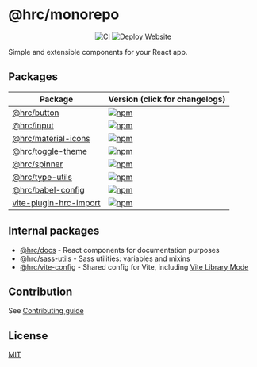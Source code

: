 # @hrc/monorepo

<!-- markdownlint-disable MD033 -->
<div align="center">

[![CI](https://github.com/Hdoc1509/hrc/actions/workflows/ci.yml/badge.svg)](https://github.com/Hdoc1509/hrc/actions/workflows/ci.yml)
[![Deploy Website](https://github.com/Hdoc1509/hrc/actions/workflows/deploy-website.yml/badge.svg)](https://github.com/Hdoc1509/hrc/actions/workflows/deploy-website.yml)

</div>

Simple and extensible components for your React app.

## Packages

| Package                                                   | Version (click for changelogs)                                                                                        |
| --------------------------------------------------------- | --------------------------------------------------------------------------------------------------------------------- |
| [@hrc/button](packages/button)                            | [![npm](https://img.shields.io/npm/v/%40hrc%2Fbutton?label=%20)](packages/button/CHANGELOG.md)                        |
| [@hrc/input](packages/input)                              | [![npm](https://img.shields.io/npm/v/%40hrc%2Finput?label=%20)](packages/input/CHANGELOG.md)                          |
| [@hrc/material-icons](packages/material-icons)            | [![npm](https://img.shields.io/npm/v/%40hrc%2Fmaterial-icons?label=%20)](packages/material-icons/CHANGELOG.md)        |
| [@hrc/toggle-theme](packages/toggle-theme)                | [![npm](https://img.shields.io/npm/v/%40hrc%2Ftoggle-theme?label=%20)](packages/toggle-theme/CHANGELOG.md)            |
| [@hrc/spinner](packages/spinner)                          | [![npm](https://img.shields.io/npm/v/%40hrc%2Fspinner?label=%20)](packages/spinner/CHANGELOG.md)                      |
| [@hrc/type-utils](packages/type-utils)                    | [![npm](https://img.shields.io/npm/v/%40hrc%2Ftype-utils?label=%20)](packages/type-utils/CHANGELOG.md)                |
| [@hrc/babel-config](packages/babel-config)                | [![npm](https://img.shields.io/npm/v/%40hrc%2Fbabel-config?label=%20)](packages/babel-config/CHANGELOG.md)            |
| [vite-plugin-hrc-import](packages/vite-plugin-hrc-import) | [![npm](https://img.shields.io/npm/v/vite-plugin-hrc-import?label=%20)](packages/vite-plugin-hrc-import/CHANGELOG.md) |

## Internal packages

- [@hrc/docs](packages/docs) - React components for documentation purposes
- [@hrc/sass-utils](packages/sass-utils) - Sass utilities: variables and mixins
- [@hrc/vite-config](packages/vite-config) - Shared config for Vite, including
  [Vite Library Mode](https://vitejs.dev/guide/build#library-mode)

## Contribution

See [Contributing guide](CONTRIBUTING.md)

## License

[MIT](LICENSE)
